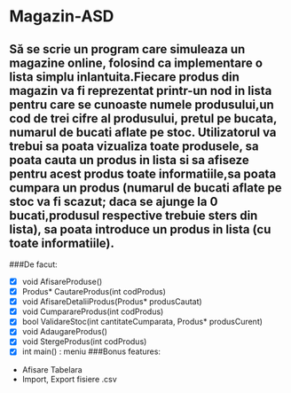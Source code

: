 # Magazin-ASD

## Să se scrie un program care simuleaza un magazine online, folosind ca implementare o lista simplu inlantuita.Fiecare produs din magazin va fi reprezentat printr-un nod in lista pentru care se cunoaste numele produsului,un cod de trei cifre al produsului, pretul pe bucata, numarul de bucati aflate pe stoc. Utilizatorul va trebui sa poata vizualiza toate produsele, sa poata cauta un produs in lista si sa afiseze pentru acest produs toate informatiile,sa poata cumpara un produs (numarul de bucati aflate pe stoc va fi scazut; daca se ajunge la 0 bucati,produsul respective trebuie sters din lista), sa poata introduce un produs in lista (cu toate informatiile).
###De facut:
- [x] void AfisareProduse()
- [x] Produs* CautareProdus(int codProdus)
- [x] void AfisareDetaliiProdus(Produs* produsCautat)
- [x] void CumparareProdus(int codProdus)
- [x] bool ValidareStoc(int cantitateCumparata, Produs* produsCurent)
- [x] void AdaugareProdus()
- [x] void StergeProdus(int codProdus)
- [x] int main() : meniu
###Bonus features:
- Afisare Tabelara
- Import, Export fisiere .csv
